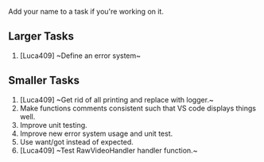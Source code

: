 Add your name to a task if you're working on it.

## Larger Tasks
1. [Luca409] ~Define an error system~

## Smaller Tasks
1. [Luca409] ~Get rid of all printing and replace with logger.~
1. Make functions comments consistent such that VS code displays things well.
1. Improve unit testing.
1. Improve new error system usage and unit test.
1. Use want/got instead of expected.
1. [Luca409] ~Test RawVideoHandler handler function.~
